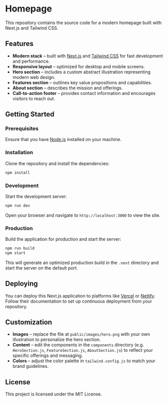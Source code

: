# Homepage

This repository contains the source code for a modern homepage built with Next.js and Tailwind CSS.

## Features

- **Modern stack** – built with [Next.js](https://nextjs.org/) and [Tailwind CSS](https://tailwindcss.com/) for fast development and performance.
- **Responsive layout** – optimized for desktop and mobile screens.
- **Hero section** – includes a custom abstract illustration representing modern web design.
- **Features section** – outlines key value propositions and capabilities.
- **About section** – describes the mission and offerings.
- **Call‑to‑action footer** – provides contact information and encourages visitors to reach out.

## Getting Started

### Prerequisites

Ensure that you have [Node.js](https://nodejs.org/) installed on your machine.

### Installation

Clone the repository and install the dependencies:

```bash
npm install
```

### Development

Start the development server:

```bash
npm run dev
```

Open your browser and navigate to `http://localhost:3000` to view the site.

### Production

Build the application for production and start the server:

```bash
npm run build
npm start
```

This will generate an optimized production build in the `.next` directory and start the server on the default port.

## Deploying

You can deploy this Next.js application to platforms like [Vercel](https://vercel.com/) or [Netlify](https://www.netlify.com/). Follow their documentation to set up continuous deployment from your repository.

## Customization

- **Images** – replace the file at `public/images/hero.png` with your own illustration to personalize the hero section.
- **Content** – edit the components in the `components` directory (e.g. `HeroSection.js`, `FeatureSection.js`, `AboutSection.js`) to reflect your specific offerings and messaging.
- **Colors** – adjust the color palette in `tailwind.config.js` to match your brand guidelines.

## License

This project is licensed under the MIT License.